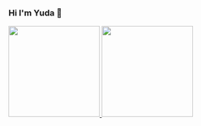 ### Hi I'm Yuda 👋

<p align="left">
<a href="https://github.com/YudaWahfiudin">
  <img height="180em" src="https://github-readme-stats-eight-theta.vercel.app/api?username=YudaWahfiudin&show_icons=true&theme=algolia&include_all_commits=true&count_private=true"/>
  <img height="180em" src="https://github-readme-stats-eight-theta.vercel.app/api/top-langs/?username=YudaWahfiudin&layout=compact&langs_count=8&theme=algolia"/>
</a>
</p>



<!--
**YudaWahfiudin/YudaWahfiudin** is a ✨ _special_ ✨ repository because its `README.md` (this file) appears on your GitHub profile.

Here are some ideas to get you started:

- 🔭 I’m currently working on ...
- 🌱 I’m currently learning ...
- 👯 I’m looking to collaborate on ...
- 🤔 I’m looking for help with ...
- 💬 Ask me about ...
- 📫 How to reach me: ...
- 😄 Pronouns: ...
- ⚡ Fun fact: ...
-->
